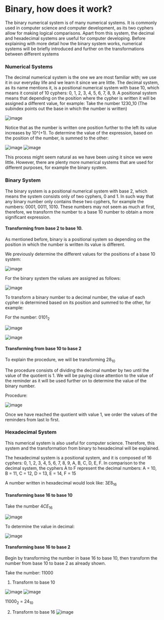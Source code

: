 # Binary, how does it work?

The binary numerical system is of many numerical systems. It is commonly used in computer science and computer development, as its two cyphers allow for making logical comparisons. Apart from this system, the decimal and hexadecimal systems are useful for computer developing. Before explaining with more detail how the binary system works, numerical systems will be briefly introduced and further on the transformations between different systems 

### Numerical Systems 

The decimal numerical system is the one we are most familiar with; we use it in our everyday life and we learn it since we are little. The decimal system, as its name mentions it, is a positional numerical system with base 10, which means it consist of 10 cyphers: 0, 1, 2, 3, 4, 5, 6, 7, 8, 9. A positional system means that depending on the position where the cypher is written it will be assigned a different value, for example:
Take the number 1230_10 (The subindex points out the base in which the number is written)

![image](bianry_1.png)

Notice that as the number is written one position further to the left its value increases by 10^(+1). To determine the value of the expression, based on the position of the number, is summed to the other:

![image](bianry_2.png)
![image](bianry_3.png)

This process might seem natural as we have been using it since we were little. However, there are plenty more numerical systems that are used for different purposes, for example the binary system.

### Binary System

The binary system is a positional numerical system with base 2, which means the system consists only of two cyphers, 0 and 1. In such way that any binary number only contains these two cyphers, for example the numbers: 0001, 0011, 1010.
These numbers may not seem as much at first, therefore, we transform the number to a base 10 number to obtain a more significant expression.

#### Transforming from base 2 to base 10.

As mentioned before, binary is a positional system so depending on the position in which the number is written its value is different. 

We previously determine the different values for the positions of a base 10 system: 

![image](bianry_4.png)

For the binary system the values are assigned as follows: 

![image](images/bianry_5.png)

To transform a binary number to a decimal number, the value of each cypher is determined based on its position and summed to the other, for example: 

For the number: $0101_2$

![image](bianry_6.png)

![image](bianry_7.png)

#### Transforming from base 10 to base 2

To explain the procedure, we will be transforming $28_10$

The procedure consists of dividing the decimal number by two until the value of the quotient is 1. We will be paying close attention to the value of the reminder as it will be used further on to determine the value of the binary number.

Procedure: 

![image](bianry_8.png)

Once we have reached the quotient with value 1, we order the values of the reminders from last lo first. 
### Hexadecimal System

This numerical system is also useful for computer science. Therefore, this system and the transformation from binary to hexadecimal will be explained.

The hexadecimal system is a positional system, and it is composed of 16 cyphers: 0, 1, 2, 3, 4, 5, 6, 7, 8, 9, A, B, C, D, E, F. In comparison to the decimal system, the cyphers A to F represent the decimal numbers: A = 10, B = 11, C = 12, D = 13, E = 14, F = 15

A number written in hexadecimal would look like: $3E8_16$

#### Transforming base 16 to base 10

Take the number $4CE_16$

![image](bianry_9.png)

To determine the value in decimal:

![image](bianry_10.png)

#### Transforming base 16 to base 2

Begin by transforming the number in base 16 to base 10, then transform the number from base 10 to base 2 as already shown.

Take the number: 11000

1. Transform to base 10 

![image](bianry_12.png)
![image](bianry_11.png)

$11000_2$ = $24_10$

2. Transform to base 16
![image](bianry_13.png)
